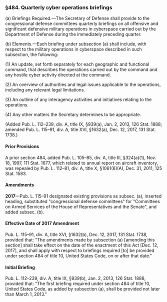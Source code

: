 ### §484. Quarterly cyber operations briefings ###

(a) Briefings Required.—The Secretary of Defense shall provide to the congressional defense committees quarterly briefings on all offensive and significant defensive military operations in cyberspace carried out by the Department of Defense during the immediately preceding quarter.

(b) Elements.—Each briefing under subsection (a) shall include, with respect to the military operations in cyberspace described in such subsection, the following:

(1) An update, set forth separately for each geographic and functional command, that describes the operations carried out by the command and any hostile cyber activity directed at the command.

(2) An overview of authorities and legal issues applicable to the operations, including any relevant legal limitations.

(3) An outline of any interagency activities and initiatives relating to the operations.

(4) Any other matters the Secretary determines to be appropriate.

(Added Pub. L. 112–239, div. A, title IX, §939(a), Jan. 2, 2013, 126 Stat. 1888; amended Pub. L. 115–91, div. A, title XVI, §1632(a), Dec. 12, 2017, 131 Stat. 1738.)

#### Prior Provisions ####

A prior section 484, added Pub. L. 105–85, div. A, title III, §324(a)(1), Nov. 18, 1997, 111 Stat. 1677, which related to annual report on aircraft inventory, was repealed by Pub. L. 112–81, div. A, title X, §1061(6)(A), Dec. 31, 2011, 125 Stat. 1583.

#### Amendments ####

**2017**—Pub. L. 115–91 designated existing provisions as subsec. (a), inserted heading, substituted "congressional defense committees" for "Committees on Armed Services of the House of Representatives and the Senate", and added subsec. (b).

#### Effective Date of 2017 Amendment ####

Pub. L. 115–91, div. A, title XVI, §1632(b), Dec. 12, 2017, 131 Stat. 1738, provided that: "The amendments made by subsection (a) [amending this section] shall take effect on the date of the enactment of this Act [Dec. 12, 2017], and shall apply with respect to briefings required [to] be provided under section 484 of title 10, United States Code, on or after that date."

#### Initial Briefing ####

Pub. L. 112–239, div. A, title IX, §939(b), Jan. 2, 2013, 126 Stat. 1888, provided that: "The first briefing required under section 484 of title 10, United States Code, as added by subsection (a), shall be provided not later than March 1, 2013."